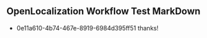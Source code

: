 ## OpenLocalization Workflow Test MarkDown
* 0e11a610-4b74-467e-8919-6984d395ff51 
thanks!<!--HONumber=Mar16_HO2-->
